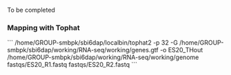 To be completed

<h3>Mapping with Tophat</h3>
```
/home/GROUP-smbpk/sbi6dap/localbin/tophat2 -p 32 -G /home/GROUP-smbpk/sbi6dap/working/RNA-seq/working/genes.gtf -o ES20_THout /home/GROUP-smbpk/sbi6dap/working/RNA-seq/working/genome fastqs/ES20_R1.fastq fastqs/ES20_R2.fastq
```
